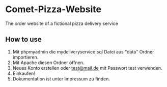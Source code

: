 # Comet-Pizza-Website
The order website of a fictional pizza delivery service

## How to use
1. Mit phpmyadmin die mydeliveryservice.sql Datei aus "data" Ordner importieren.
2. Mit Apache diesen Ordner öffnen.
3. Neues Konto erstellen oder test@mail.de mit Passwort test verwenden.
4. Einkaufen!
5. Dokumentation ist unter Impressum zu finden.
